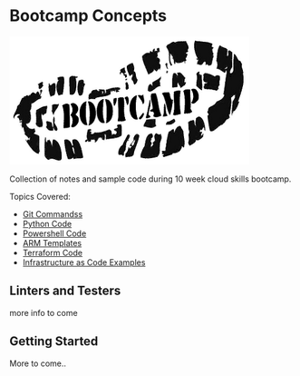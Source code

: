 # Bootcamp Concepts

![header](https://github.com/baxleyb/CloudSkillsBootCamp/blob/main/images/Bootcamp.png)


Collection of notes and sample code during 10 week cloud skills bootcamp.

Topics Covered:
* [Git Commandss](https://github.com/baxleyb/CloudSkillsBootCamp/tree/main/Git)
* [Python Code](https://github.com/baxleyb/CloudSkillsBootCamp/tree/main/Python)
* [Powershell Code](https://github.com/dboconsultingllc/BootcampConcepts/tree/mainBranch/Powershell)
* [ARM Templates](https://github.com/baxleyb/CloudSkillsBootCamp/tree/main/ARM)
* [Terraform Code](https://github.com/baxleyb/CloudSkillsBootCamp/tree/main/Terraform)
* [Infrastructure as Code Examples](https://github.com/baxleyb/CloudSkillsBootCamp/tree/main/IAC-Testing/terraform-aws-webserver)




## Linters and Testers

more info to come

## Getting Started
More to come..
